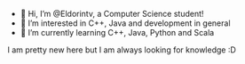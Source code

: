 - 👋 Hi, I’m @Eldorintv, a Computer Science student!
- 👀 I’m interested in C++, Java and development in general
- 🌱 I’m currently learning C++, Java, Python and Scala

I am pretty new here but I am always looking for knowledge :D

<!---- 💞️ I’m looking to collaborate on ...
<!--- 📫 How to reach me ...

<!---
Eldorintv/Eldorintv is a ✨ special ✨ repository because its `README.md` (this file) appears on your GitHub profile.
You can click the Preview link to take a look at your changes.
--->
